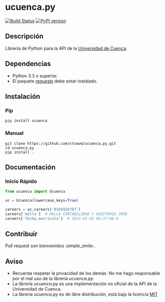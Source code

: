 # ucuenca.py
[![Build Status](https://travis-ci.org/stsewd/ucuenca.py.svg?branch=master)](https://travis-ci.org/stsewd/ucuenca.py)
[![PyPI version](https://badge.fury.io/py/ucuenca.svg)](https://badge.fury.io/py/ucuenca)

## Descripción
Librería de Python para la API de la [Universidad de Cuenca](http://www.ucuenca.edu.ec/).

## Dependencias
-   Python 3.3 o superior.
-   El paquete [requests](<http://docs.python-requests.org/en/master/user/install/>) debe estar instalado.

## Instalación
### Pip
```
pip install ucuenca

```

### Manual
```
git clone https://github.com/stsewd/ucuenca.py.git
cd ucuenca.py
pip install .
```

## Documentación

### Inicio Rápido
```python
from ucuenca import Ucuenca

uc = Ucuenca(lowercase_keys=True)

careers = uc.careers('0104926787')
careers['malla']  # MALLA CONTABILIDAD Y AUDITORIA 2008
careers['fecha_matricula']  # 2013-03-03 09:37:08.0
```

## Contribuir
Pull request son bienvenidos :simple_smile:.
<!-- TODO -->

## Aviso
-   Recuerda respetar la privacidad de los demás. No me hago responsable por el mal uso de la librería _ucuenca.py_.
-   La librería _ucuenca.py_ es una implementación no oficial de la API de la Universidad de Cuenca.
-   La librería _ucuenca.py_ es de libre distribución, está bajo la licencia [MIT](LICENSE)

